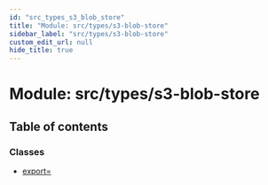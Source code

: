 ```yaml
---
id: "src_types_s3_blob_store"
title: "Module: src/types/s3-blob-store"
sidebar_label: "src/types/s3-blob-store"
custom_edit_url: null
hide_title: true
---
```


# Module: src/types/s3-blob-store

## Table of contents

### Classes

- [export&#x3D;](../classes/src_types_s3_blob_store.export_.md)
